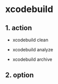 # xcodebuild

## 1. action

- xcodebuild clean

- xcodebuild analyze

- xcodebuild archive 

## 2. option

